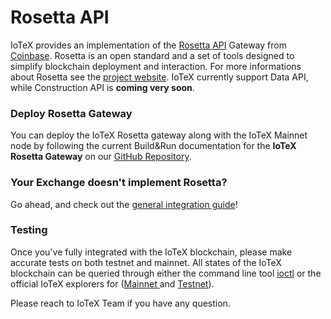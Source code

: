 # Rosetta API

IoTeX provides an implementation of the [Rosetta API](https://github.com/coinbase/rosetta-sdk-go) Gateway from [Coinbase](https://coinbase.com/). Rosetta is an open standard and a set of tools designed to simplify blockchain deployment and interaction. For more informations about Rosetta see the [project website](https://www.rosetta-api.org/). IoTeX currently support Data API, while Construction API is **coming very soon**.

### Deploy Rosetta Gateway <a href="#deploy-rosetta-gateway" id="deploy-rosetta-gateway"></a>

You can deploy the IoTeX Rosetta gateway along with the IoTeX Mainnet node by following the current Build\&Run documentation for the **IoTeX Rosetta Gateway** on our [GitHub Repository](https://github.com/iotexproject/iotex-core-rosetta-gateway#iotex-gateway-for-rosetta).

### Your Exchange doesn't implement Rosetta? <a href="#your-exchange-doesn-t-implement-rosetta" id="your-exchange-doesn-t-implement-rosetta"></a>

Go ahead, and check out the [general integration guide](broken-reference)!

### Testing <a href="#testing" id="testing"></a>

Once you've fully integrated with the IoTeX blockchain, please make accurate tests on both testnet and mainnet. All states of the IoTeX blockchain can be queried through either the command line tool [ioctl](../../reference/ioctl-cli-reference/) or the official IoTeX explorers for ([Mainnet ](https://iotexscan.io/)and [Testnet](https://testnet.iotexscan.io/)).

Please reach to IoTeX Team if you have any question.
